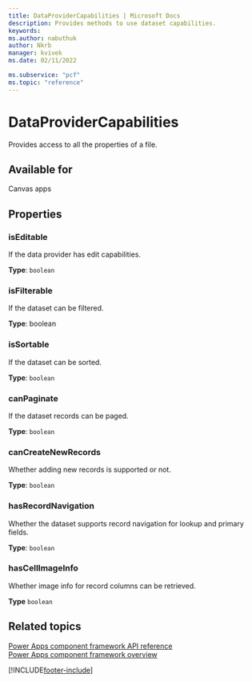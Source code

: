 ```yaml
---
title: DataProviderCapabilities | Microsoft Docs
description: Provides methods to use dataset capabilities.
keywords:
ms.author: nabuthuk
author: Nkrb
manager: kvivek
ms.date: 02/11/2022

ms.subservice: "pcf"
ms.topic: "reference"
---
```


# DataProviderCapabilities

Provides access to all the properties of a file.

## Available for

Canvas apps

## Properties

### isEditable

If the data provider has edit capabilities.

**Type**: `boolean`

### isFilterable

If the dataset can be filtered.

**Type**: boolean

### isSortable

If the dataset can be sorted.

**Type**: `boolean`

### canPaginate

If the dataset records can be paged.

**Type**: `boolean`

### canCreateNewRecords

Whether adding new records is supported or not.

**Type**: `boolean`

### hasRecordNavigation

Whether the dataset supports record navigation for lookup and primary fields.

**Type**: `boolean`

### hasCellImageInfo

Whether image info for record columns can be retrieved.

**Type** `boolean`

## Related topics

[Power Apps component framework API reference](../reference/index.md)<br/>
[Power Apps component framework overview](../overview.md)

[!INCLUDE[footer-include](../../../includes/footer-banner.md)]
